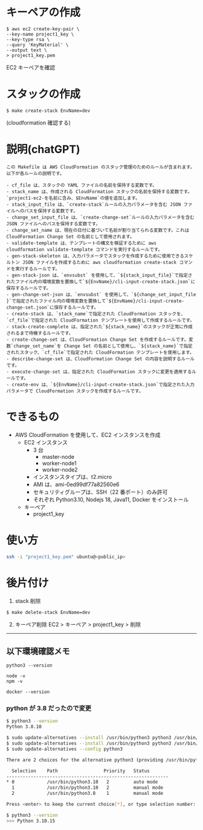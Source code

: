 # キーペアの作成

```
$ aws ec2 create-key-pair \
--key-name project1_key \
--key-type rsa \
--query 'KeyMaterial' \
--output text \
> project1_key.pem

```

EC2 キーペアを確認

# スタックの作成

```
$ make create-stack EnvName=dev
```

(cloudformation 確認する)

# 説明(chatGPT)

```
この Makefile は AWS CloudFormation のスタック管理のためのルールが含まれます。以下が各ルールの説明です。

- cf_file は、スタックの YAML ファイルの名前を保持する変数です。
- stack_name は、作成される CloudFormation スタックの名前を保持する変数です。`project1-ec2-を名前に含み、$EnvName`の値を追加します。
- stack_input_file は、`create-stack`ルールの入力パラメータを含む JSON ファイルへのパスを保持する変数です。
- change_set_input_file は、`create-change-set`ルールの入力パラメータを含む JSON ファイルへのパスを保持する変数です。
- change_set_name は、現在の日付に基づいて名前が割り当てられる変数です。これは CloudFormation Change Set の名前として使用されます。
- validate-template は、テンプレートの構文を検証するために aws cloudformation validate-template コマンドを実行するルールです。
- gen-stack-skeleton は、入力パラメータでスタックを作成するために使用できるスケルトン JSON ファイルを作成するために aws cloudformation create-stack コマンドを実行するルールです。
- gen-stack-json は、`envsubst` を使用して、`${stack_input_file}`で指定されたファイル内の環境変数を置換して`${EnvName}/cli-input-create-stack.json`に保存するルールです。
- gen-change-set-json は、`envsubst` を使用して、`${change_set_input_file }`で指定されたファイル内の環境変数を置換して`${EnvName}/cli-input-create-change-set.json`に保存するルールです。
- create-stack は、`stack_name`で指定された CloudFormation スタックを、`cf_file`で指定された CloudFormation テンプレートを使用して作成するルールです。
- stack-create-complete は、指定された`${stack_name}`のスタックが正常に作成されるまで待機するルールです。
- create-change-set は、CloudFormation Change Set を作成するルールです。変数`change_set_name`を Change Set の名前として使用し、`${stack_name}`で指定されたスタック、`cf_file`で指定された CloudFormation テンプレートを使用します。
- describe-change-set は、CloudFormation Change Set の内容を説明するルールです。
- execute-change-set は、指定された CloudFormation スタックに変更を適用するルールです。
- create-env は、`${EnvName}/cli-input-create-stack.json`で指定された入力パラメータで CloudFormation スタックを作成するルールです。
```

# できるもの

- AWS CloudFormation を使用して、EC2 インスタンスを作成
  - EC2 インスタンス
    - 3 台
      - master-node
      - worker-node1
      - worker-node2
    - インスタンスタイプは、t2.micro
    - AMI は、ami-0ed99df77a82560e6
    - セキュリティグループは、SSH（22 番ポート）のみ許可
    - それぞれ Python3.10, Nodejs 18, Java11, Docker をインストール
  - キーペア
    - project1_key

# 使い方

```bash
ssh -i "project1_key.pem" ubuntu@<public_ip>
```

# 後片付け

1. stack 削除

```bash
$ make delete-stack EnvName=dev
```

2.  キーペア削除
    EC2 > キーペア > project1_key > 削除

---

## 以下環境確認メモ

```
python3 --version

node -v
npm -v

docker --version
```

### python が 3.8 だったので変更

```bash
$ python3 --version
Python 3.8.10

$ sudo update-alternatives --install /usr/bin/python3 python3 /usr/bin/python3.8 1
$ sudo update-alternatives --install /usr/bin/python3 python3 /usr/bin/python3.10 2
$ sudo update-alternatives --config python3

There are 2 choices for the alternative python3 (providing /usr/bin/python3).

  Selection    Path                 Priority   Status
------------------------------------------------------------
* 0            /usr/bin/python3.10   2         auto mode
  1            /usr/bin/python3.10   2         manual mode
  2            /usr/bin/python3.8    1         manual mode

Press <enter> to keep the current choice[*], or type selection number: 0

$ python3 --version
>>> Python 3.10.15
```
